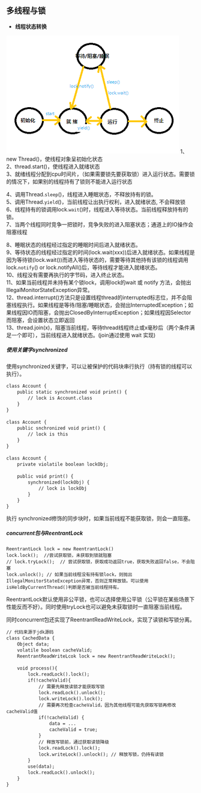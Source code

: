 ## 多线程与锁 ##

* **线程状态转换**

![线程状态转换图](image/thread_state.png)
1、new Thread()，使线程对象呈初始化状态  
2、thread.start()，使线程进入就绪状态  
3、就绪线程分配到cpu时间片，（如果需要锁先要获取锁）进入运行状态。需要锁的情况下，如果别的线程持有了锁则不能进入运行状态  

4、调用Thread.`sleep`()，线程进入睡眠状态，不释放持有的锁。  
5、调用Thread.`yield`()，当前线程让出执行权利，进入就绪状态, 不会释放锁  
6、线程持有的锁调用lock.`wait`()时，线程进入等待状态。当前线程释放持有的锁。  
7、当两个线程同时竞争一把锁时，竞争失败的进入阻塞状态；通道上的IO操作会阻塞线程    


8、睡眠状态的线程经过指定的睡眠时间后进入就绪状态。  
9、等待状态的线程经过指定的时间(lock.wait(xxx))后进入就绪状态。如果线程是因为等待锁(lock.wait())而进入等待状态的，需要等待其他持有该锁的线程调用lock.`notify`() or lock.notifyAll()后，等待线程才能进入就绪状态。  
10、线程没有需要再执行的字节码，进入终止状态。  
11、如果当前线程并未持有某个锁lock，调用lock的wait 或  notify 方法，会抛出 IllegalMonitorStateException异常。  
12、thread.interrupt()方法只是设置线程thread的interrupted标志位，并不会阻塞线程执行。如果线程是等待/阻塞/睡眠状态，会抛出InterruptedException；如果线程因IO而阻塞，会抛出ClosedByInterruptException；如果线程因Selector而阻塞，会设置状态立即返回  
13、thread.join(x)，阻塞当前线程，等待thread线程终止或x毫秒后（两个条件满足一个即可），当前线程进入就绪状态。(join通过使用 wait 实现)

##### 使用关键字synchronized

使用synchronized关键字，可以让被保护的代码块串行执行（持有锁的线程可以执行）。

	class Account {
		public static synchronized void print() {
			// lock is Account.class 
		}
	}

	class Account {
		public snchronized void print() {
			// lock is this
		}
	}

	class Account {
		private violatile boolean lockObj;

		public void print() {
			synchronized(lockObj) {
				// lock is lockObj
			}
		}
	}

执行 synchronized修饰的同步块时，如果当前线程不能获取锁，则会一直阻塞。


##### concurrent包与ReentrantLock

	ReentrantLock lock = new ReentrantLock()
	lock.lock();  //尝试获取锁，未获取到锁就阻塞 
	// lock.tryLock();	// 尝试获取锁，获取成功返回true，获取失败返回false，不会阻塞
	lock.unlock(); // 如果当前线程没有持有锁lock，则抛出IllegalMonitorStateException异常，否则正常释放锁。可以使用isHeldByCurrentThread()判断是否被当前线程持有。

ReentrantLock默认使用非公平锁，也可以选择使用公平锁（公平锁在某些场景下性能反而不好）。同时使用tryLock也可以避免未获取锁时一直阻塞当前线程。

同时concurrent包还实现了ReentrantReadWriteLock，实现了读锁和写锁分离。

	// 代码来源于jdk源码
	class CachedData {
		Object data;
		volatile boolean cacheValid;
		ReentrantReadWriteLcok lock = new ReentrantReadWriteLock();

		void process(){
			lock.readLock().lock();
			if(!cacheValid){
				// 需要先释放读锁才能获取写锁
				lock.readLock().unlock();
				lock.writeLock().lock();
				// 需要再次检查cacheValid，因为其他线程可能先获取写锁再修改cacheValid值
				if(!cacheValid) {
					data = ...
					cacheValid = true;
				}
				// 释放写锁前，通过获取读锁降级
				lock.readLock().lock();
				lock.writeLock().unlock(); // 释放写锁，仍持有读锁 
			}
			use(data);
			lock.readLock().unlock();
		}
	}